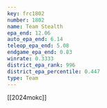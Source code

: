 ```yaml
---
key: frc1802
number: 1802
name: Team Stealth
epa_end: 12.06
auto_epa_end: 6.14
teleop_epa_end: 5.08
endgame_epa_end: 0.83
winrate: 0.3333
district_epa_rank: 996
district_epa_percentile: 0.447
type: Team
---
```

[[2024mokc]]
